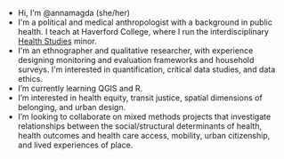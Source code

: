 - Hi, I’m @annamagda (she/her)
- I'm a political and medical anthropologist with a background in public health. I teach at Haverford College, where I run the interdisciplinary <a href="https://www.haverford.edu/health-studies">Health Studies</a> minor.   
- I'm an ethnographer and qualitative researcher, with experience designing monitoring and evaluation frameworks and household surveys. I'm interested in quantification, critical data studies, and data ethics.  
- I’m currently learning QGIS and R.  
- I’m interested in health equity, transit justice, spatial dimensions of belonging, and urban design.  
- I’m looking to collaborate on mixed methods projects that investigate relationships between the social/structural determinants of health, health outcomes and health care access, mobility, urban citizenship, and lived experiences of place.

<!---
annamagda/annamagda is a ✨ special ✨ repository because its `README.md` (this file) appears on your GitHub profile.
You can click the Preview link to take a look at your changes.
- How to reach me: annamwest@gmail.com 

--->

